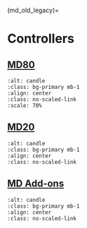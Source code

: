 (md_old_legacy)=

# Controllers

## [MD80](./md80_controller/MD80.md)

```{figure} ./md80_controller/images/MD80/md80.webp
:alt: candle
:class: bg-primary mb-1
:align: center
:class: no-scaled-link
:scale: 70%
```

## [MD20](./md20_controller/MD20.md)

```{figure} ./md20_controller/images/md20.webp
:alt: candle
:class: bg-primary mb-1
:align: center
:class: no-scaled-link
```

## [MD Add-ons](./add_ons/Add-ons.md)

```{figure} ./add_ons/aux_encoders/images/output_encoders.jpg
:alt: candle
:class: bg-primary mb-1
:align: center
:class: no-scaled-link
```
